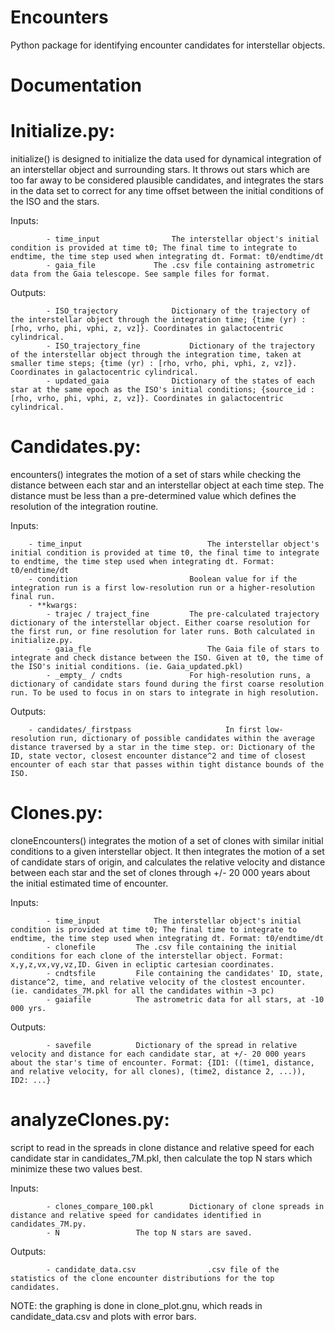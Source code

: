 # Encounters
Python package for identifying encounter candidates for interstellar objects.

# Documentation


# Initialize.py:
initialize() is designed to initialize the data used for dynamical integration of an interstellar object and surrounding stars. It throws out stars which are too far away to be considered plausible candidates, and integrates the stars in the data set to correct for any time offset between the initial conditions of the ISO and the stars.

 Inputs:

			- time_input				The interstellar object's initial condition is provided at time t0; The final time to integrate to endtime, the time step used when integrating dt. Format: t0/endtime/dt
			- gaia_file				The .csv file containing astrometric data from the Gaia telescope. See sample files for format.

 Outputs:

			- ISO_trajectory			Dictionary of the trajectory of the interstellar object through the integration time; {time (yr) : [rho, vrho, phi, vphi, z, vz]}. Coordinates in galactocentric cylindrical.
			- ISO_trajectory_fine			Dictionary of the trajectory of the interstellar object through the integration time, taken at smaller time steps; {time (yr) : [rho, vrho, phi, vphi, z, vz]}. Coordinates in galactocentric cylindrical.
			- updated_gaia				Dictionary of the states of each star at the same epoch as the ISO's initial conditions; {source_id : [rho, vrho, phi, vphi, z, vz]}. Coordinates in galactocentric cylindrical.


# Candidates.py:
encounters() integrates the motion of a set of stars while checking the distance between each star and an interstellar object at each time step. The distance must be less than a pre-determined value which defines the resolution of the integration routine.

 Inputs:

		- time_input	 						The interstellar object's initial condition is provided at time t0, the final time to integrate to endtime, the time step used when integrating dt. Format: t0/endtime/dt
		- condition							Boolean value for if the integration run is a first low-resolution run or a higher-resolution final run.
		- **kwargs:
			- trajec / traject_fine			The pre-calculated trajectory dictionary of the interstellar object. Either coarse resolution for the first run, or fine resolution for later runs. Both calculated in initialize.py.
			- gaia_fle							The Gaia file of stars to integrate and check distance between the ISO. Given at t0, the time of the ISO's initial conditions. (ie. Gaia_updated.pkl)
			- _empty_ / cndts				For high-resolution runs, a dictionary of candidate stars found during the first coarse resolution run. To be used to focus in on stars to integrate in high resolution.

 Outputs:

		- candidates/_firstpass	 					In first low-resolution run, dictionary of possible candidates within the average distance traversed by a star in the time step. or: Dictionary of the ID, state vector, closest encounter distance^2 and time of closest encounter of each star that passes within tight distance bounds of the ISO.


# Clones.py:
cloneEncounters() integrates the motion of a set of clones with similar initial conditions to a given interstellar object. It then integrates the motion of a set of candidate stars of origin, and calculates the relative velocity and distance between each star and the set of clones through +/- 20 000 years about the initial estimated time of encounter.

 Inputs:

			- time_input			The interstellar object's initial condition is provided at time t0; The final time to integrate to endtime, the time step used when integrating dt. Format: t0/endtime/dt
			- clonefile			The .csv file containing the initial conditions for each clone of the interstellar object. Format: x,y,z,vx,vy,vz,ID. Given in ecliptic cartesian coordinates.
			- cndtsfile		 	File containing the candidates' ID, state, distance^2, time, and relative velocity of the clostest encounter. (ie. candidates_7M.pkl for all the candidates within ~3 pc)
			- gaiafile			The astrometric data for all stars, at -10 000 yrs.

 Outputs:

			- savefile			Dictionary of the spread in relative velocity and distance for each candidate star, at +/- 20 000 years about the star's time of encounter. Format: {ID1: ((time1, distance, and relative velocity, for all clones), (time2, distance 2, ...)), ID2: ...}


# analyzeClones.py:
script to read in the spreads in clone distance and relative speed for each candidate star in candidates_7M.pkl, then calculate the top N stars which minimize these two values best.

 Inputs:

			- clones_compare_100.pkl		Dictionary of clone spreads in distance and relative speed for candidates identified in candidates_7M.py.
			- N					The top N stars are saved.

 Outputs:

			- candidate_data.csv 				.csv file of the statistics of the clone encounter distributions for the top candidates.

NOTE: the graphing is done in clone_plot.gnu, which reads in candidate_data.csv and plots with error bars.
